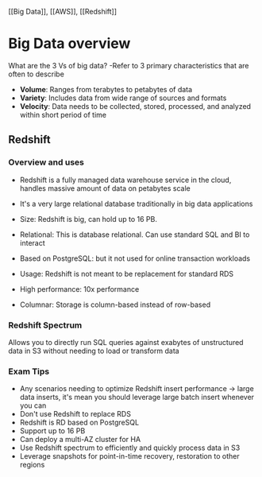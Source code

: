 [[Big Data]], [[AWS]], [[Redshift]]

# Big Data overview

What are the 3 Vs of big data?
-Refer to 3 primary characteristics that are often to describe
- **Volume**: Ranges from terabytes to petabytes of data
- **Variety**: Includes data from wide range of sources and formats
- **Velocity**: Data needs to be collected, stored, processed, and analyzed within short period of time

## Redshift
### Overview and uses

- Redshift is a fully managed data warehouse service in the cloud, handles massive amount of data on petabytes scale
- It's a very large relational database traditionally in big data applications

- Size: Redshift is big, can hold up to 16 PB.
- Relational: This is database relational. Can use standard SQL and BI to interact
- Based on PostgreSQL: but it not used for online transaction workloads
- Usage: Redshift is not meant to be replacement for standard RDS
- High performance: 10x performance
- Columnar: Storage is column-based instead of row-based
### Redshift Spectrum

Allows you to directly run SQL queries against exabytes of unstructured data in S3 without needing to load or transform data

### Exam Tips

- Any scenarios needing to optimize Redshift insert performance -> large data inserts, it's mean you should leverage large batch insert whenever you can
- Don't use Redshift to replace RDS
- Redshift is RD based on PostgreSQL
- Support up to 16 PB
- Can deploy a multi-AZ cluster for HA
- Use Redshift spectrum to efficiently and quickly process data in S3
- Leverage snapshots for point-in-time recovery, restoration to other regions